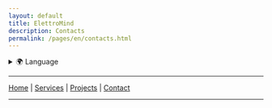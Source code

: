 ```yaml
---
layout: default
title: ElettroMind
description: Contacts
permalink: /pages/en/contacts.html
---
```


<details>
  <summary>🌍 Language</summary>
  <ul>
    <li><a href="/pages/it/contatti.html">🇮🇹 Italiano</a></li>
    <li><a href="/pages/en/contacts.html">🇬🇧 English</a></li>
  </ul>
</details>

***

[Home](/pages/en/index.html) | [Services](/pages/en/services.html) | [Projects](/pages/en/projects.html) | [Contact](/pages/en/contacts.html)

***
